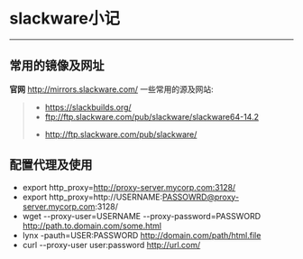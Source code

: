 # slackware小记
------
## 常用的镜像及网址
**官网**  http://mirrors.slackware.com/
一些常用的源及网站:
> * https://slackbuilds.org/
> * ftp://ftp.slackware.com/pub/slackware/slackware64-14.2
> - http://ftp.slackware.com/pub/slackware/
## 配置代理及使用
* export http_proxy=http://proxy-server.mycorp.com:3128/
* export http_proxy=http://USERNAME:PASSOWRD@proxy-server.mycorp.com:3128/
* wget --proxy-user=USERNAME --proxy-password=PASSWORD http://path.to.domain.com/some.html
* lynx -pauth=USER:PASSWORD http://domain.com/path/html.file
* curl --proxy-user user:password http://url.com/

